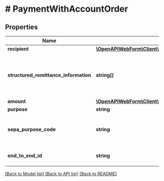 # # PaymentWithAccountOrder

## Properties

Name | Type | Description | Notes
------------ | ------------- | ------------- | -------------
**recipient** | [**\OpenAPIWebForm\Client\Model\PaymentWithAccountRecipient**](PaymentWithAccountRecipient.md) |  |
**structured_remittance_information** | **string[]** | This attribute is used to submit structured remittance information for the domestic payments. Please refer to the documentation for more details. For more information, please check the &lt;a href&#x3D;\&quot;https://documentation.finapi.io/payments/ Czech-Republic-Domestic-Transfers.3045916711.html\&quot;&gt;FAQ article&lt;/a&gt;. | [optional]
**amount** | [**\OpenAPIWebForm\Client\Model\Amount**](Amount.md) |  |
**purpose** | **string** | The purpose of the transfer transaction | [optional]
**sepa_purpose_code** | **string** | SEPA purpose code, according to ISO 20022, external codes set.&lt;br/&gt;Please note that the SEPA purpose code may be ignored by some banks. Only applicable for the SEPA transfers and will be discarded for other transfers. | [optional]
**end_to_end_id** | **string** | End-To-End ID for the transfer transaction. Only applicable for the SEPA transfers and will be discarded for other transfers. | [optional]

[[Back to Model list]](../../README.md#models) [[Back to API list]](../../README.md#endpoints) [[Back to README]](../../README.md)
